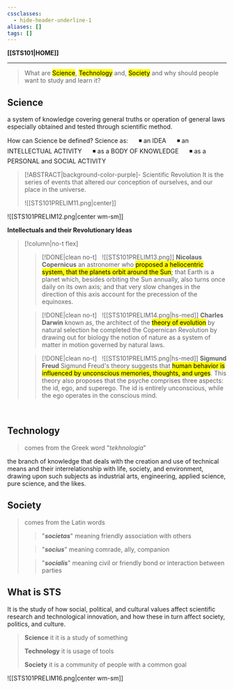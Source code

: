 ```yaml
---
cssclasses:
  - hide-header-underline-1
aliases: []
tags: []
---
```

**[[STS101|HOME]]**

---
> What are <mark class="hltr-lightblue">Science</mark>, <mark class="hltr-lightgreen">Technology</mark> and, <mark class="hltr-pink">Society</mark> and why should people want to study and learn it?

## Science
a system of knowledge covering general truths or operation of general laws especially obtained and tested through scientific method.

How can Science be defined? Science as:
$\quad$ ◾ an IDEA
$\quad$ ◾ an INTELLECTUAL ACTIVITY
$\quad$ ◾ as a BODY OF KNOWLEDGE
$\quad$ ◾ as a PERSONAL and SOCIAL ACTIVITY

>[!ABSTRACT|background-color-purple]- Scientific Revolution
> It is the series of events that altered our conception of ourselves, and our place in the universe.
> 
> ![[STS101PRELIM11.png|center]]

![[STS101PRELIM12.png|center wm-sm]]

**Intellectuals and their Revolutionary Ideas**
>[!column|no-t flex]
>>[!DONE|clean no-t]
>> &nbsp;
>> ![[STS101PRELIM13.png]]
>> **Nicolaus Copernicus**
>> an astronomer who <mark class="hltr-lightgreen">proposed a heliocentric system, that the planets orbit around the Sun</mark>; that Earth is a planet which, besides orbiting the Sun annually, also turns once daily on its own axis; and that very slow changes in the direction of this axis account for the precession of the equinoxes.
>
>>[!DONE|clean no-t]
>> &nbsp;
>> ![[STS101PRELIM14.png|hs-med]]
>> **Charles Darwin**
>>  known as, the architect of the <mark class="hltr-lightgreen">theory of evolution</mark> by natural selection
>> he completed the Copernican Revolution by drawing out for biology the notion of nature as a system of matter in motion governed by natural laws.
>
>>[!DONE|clean no-t]
>> &nbsp;
>> ![[STS101PRELIM15.png|hs-med]]
>> **Sigmund Freud**
>>  Sigmund Freud's theory suggests that <mark class="hltr-lightgreen">human behavior is influenced by unconscious memories, thoughts, and urges</mark>. This theory also proposes that the psyche comprises three aspects: the id, ego, and superego. The id is entirely unconscious, while the ego operates in the conscious mind.

<br>

## Technology
> comes from the Greek word "*tekhnologia*"

the branch of knowledge that deals with the creation and use of technical means and their interrelationship with life, society, and environment, drawing upon such subjects as industrial arts, engineering, applied science, pure science, and the likes.

## Society
> comes from the Latin words 
>> "***societas***"
>> meaning friendly association with others
>
>> "***socius***"
>> meaning comrade, ally, companion
>
>> "***socialis***"
>> meaning civil or friendly bond or interaction between parties

## What is STS
It is the study of how social, political, and cultural values affect scientific research and technological innovation, and how these in turn affect society, politics, and culture.
> **Science**
> it it is a study of something
> 
> **Technology**
> it is usage of tools
> 
> **Society**
> it is a community of people with a common goal

![[STS101PRELIM16.png|center wm-sm]]
